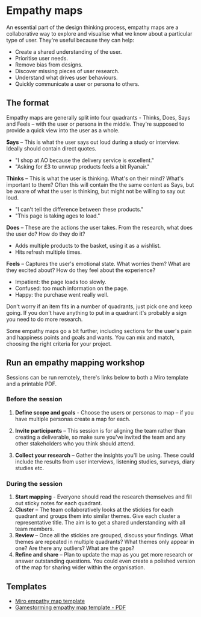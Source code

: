 # Empathy maps

An essential part of the design thinking process, empathy maps are a collaborative way to explore and visualise what we know about a particular type of user. They're useful because they can help:

* Create a shared understanding of the user.
* Prioritise user needs.
* Remove bias from designs.
* Discover missing pieces of user research.
* Understand what drives user behaviours.
* Quickly communicate a user or persona to others.

## The format

Empathy maps are generally split into four quadrants - Thinks, Does, Says and Feels – with the user or persona in the middle. They're supposed to provide a quick view into the user as a whole.

**Says** – This is what the user says out loud during a study or interview. Ideally should contain direct quotes.

* "I shop at AO because the delivery service is excellent."
* "Asking for £3 to unwrap products feels a bit Ryanair."

**Thinks** – This is what the user is thinking. What's on their mind? What's important to them? Often this will contain the the same content as Says, but be aware of what the user is thinking, but might not be willing to say out loud.

* "I can't tell the difference between these products."
* "This page is taking ages to load."

**Does** – These are the actions the user takes. From the research, what does the user do? How do they do it?

* Adds multiple products to the basket, using it as a wishlist.
* Hits refresh multiple times.

**Feels** – Captures the user's emotional state. What worries them? What are they excited about? How do they feel about the experience?

* Impatient: the page loads too slowly.
* Confused: too much information on the page.
* Happy: the purchase went really well.

Don't worry if an item fits in a number of quadrants, just pick one and keep going. If you don't have anything to put in a quadrant it's probably a sign you need to do more research.

Some empathy maps go a bit further, including sections for the user's pain and happiness points and goals and wants. You can mix and match, choosing the right criteria for your project.

## Run an empathy mapping workshop

Sessions can be run remotely, there's links below to both a Miro template and a printable PDF.

### Before the session

1. **Define scope and goals** - Choose the users or personas to map – if you have multiple personas create a map for each. 

2. **Invite participants** – This session is for aligning the team rather than creating a deliverable, so make sure you've invited the team and any other stakeholders who you think should attend.

3. **Collect your research** – Gather the insights you'll be using. These could include the results from user interviews, listening studies, surveys, diary studies etc. 

### During the session

1. **Start mapping** - Everyone should read the research themselves and fill out sticky notes for each quadrant.  
2. **Cluster** – The team collaboratively looks at the stickies for each quadrant and groups them into similar themes. Give each cluster a representative title. The aim is to get a shared understanding with all team members.
3. **Review** – Once all the stickies are grouped, discuss your findings. What themes are repeated in multiple quadrants? What themes only appear in one? Are there any outliers? What are the gaps?
4. **Refine and share** – Plan to update the map as you get more research or answer outstanding questions. You could even create a polished version of the map for sharing wider within the organisation.

## Templates

* [Miro empathy map template](https://miro.com/templates/empathy-map/)
* [Gamestorming empathy map template - PDF](/assets/Empathy-Map.pdf)
